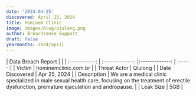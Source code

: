 ```yaml
---
date: '2024-04-25'
discovered: April 25, 2024
title: Hominem Clinic
image: images/blog/Qiulong.png
author: Breachsense Support
draft: false
yearmonths: 2024/april
---
```


| Data Breach Report           |              | 
| :-----------: | :-------------:     |:-------------:    | :-----:|
| Victim      | hominemclinic.com.br      | 
| Threat Actor      | Qiulong      | 
| Date Discovered      | Apr 25, 2024      | 
| Description      | We are a medical clinic specialized in male sexual health care, focusing on the treatment of erectile dysfunction, premature ejaculation and andropause.      | 
| Leak Size      | 5GB      | 
